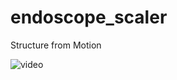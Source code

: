 # endoscope_scaler
Structure from Motion

<img src="https://user-images.githubusercontent.com/86188415/219588021-9feda827-930f-4246-9cb6-498fb587fab1.mp4" alt="video" controls="controls" style="max">




